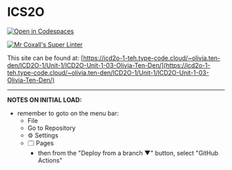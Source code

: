 # ICS2O

[![Open in Codespaces](https://classroom.github.com/assets/launch-codespace-2972f46106e565e64193e422d61a12cf1da4916b45550586e14ef0a7c637dd04.svg)](https://classroom.github.com/open-in-codespaces?assignment_repo_id=18213416)

[![Mr Coxall's Super Linter](https://github.com/MTHS-ICD2O-1-2024/ICD2O-Unit-1-03-Olivia-Ten-Den/workflows/Mr%20Coxall's%20Super%20Linter/badge.svg)](https://github.com/MTHS-ICD2O-1-2024/ICD2O-Unit-1-03-Olivia-Ten-Den/actions)

This site can be found at: [https://icd2o-1-teh.type-code.cloud/~olivia.ten-den/ICD2O-1/Unit-1/ICD2O-Unit-1-03-Olivia-Ten-Den/](https://icd2o-1-teh.type-code.cloud/~olivia.ten-den/ICD2O-1/Unit-1/ICD2O-Unit-1-03-Olivia-Ten-Den/)

---

**NOTES ON INITIAL LOAD:**
- remember to goto on the menu bar:
  - File
  - Go to Repository
  - ⚙ Settings
  - 🗔 Pages
    - then from the "Deploy from a branch ▼" button, select "GitHub Actions"
